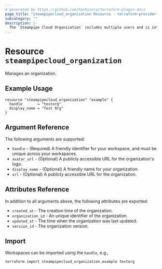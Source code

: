 ```yaml
---
# generated by https://github.com/hashicorp/terraform-plugin-docs
page_title: "steampipecloud_organization Resource - terraform-provider-steampipecloud"
subcategory: ""
description: |-
  The `Steampipe Cloud Organization` includes multiple users and is intended for organizations to collaborate and share workspaces and connections.
---
```


# Resource `steampipecloud_organization`

Manages an organization.

## Example Usage

```hcl
resource "steampipecloud_organization" "example" {
  handle       = "testorg"
  display_name = "Test Org"
}
```

## Argument Reference

The following arguments are supported:

- `handle` - (Required) A friendly identifier for your workspace, and must be unique across your workspaces.
- `avatar_url` - (Optional) A publicly accessible URL for the organization's logo.
- `display_name` - (Optional) A friendly name for your organization.
- `url` - (Optional) A publicly accessible URL for the organization.

## Attributes Reference

In addition to all arguments above, the following attributes are exported:

- `created_at` - The creation time of the organization.
- `organization_id` - An unique identifier of the organization.
- `updated_at` - The time when the organization was last updated.
- `version_id` - The organization version.

## Import

Workspaces can be imported using the `handle`, e.g.,

```sh
terraform import steampipecloud_organization.example testorg
```
